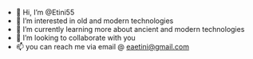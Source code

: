 - 👋 Hi, I’m @Etini55
- 👀 I’m interested in old and modern technologies
- 🌱 I’m currently learning more about ancient and modern technologies
- 💞️ I’m looking to collaborate with you 
- 📫 you can reach me via email @ eaetini@gmail.com

<!---
Etini55/Etini55 is a ✨ special ✨ repository because its `README.md` (this file) appears on your GitHub profile.
You can click the Preview link to take a look at your changes.
--->
